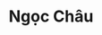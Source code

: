 ---
layout: album_gallery
resource: instagram
title: "Ngọc Châu"
description: "Instagram albums of Ngọc Châu</br>. Username: chaucoor"
active: gallery
images:
- image_path: /chaucoor/1/20230928_070047_383227303_18009155449939252_3236288225400494578_n.jpg
  gallery-folder: /gallery/chaucoor/1/
  gallery-name: 1
  gallery-date: April 2025
- image_path: /chaucoor/2/20241006_161901_462255726_343541668784784_3892344442031696643_n.jpg
  gallery-folder: /gallery/chaucoor/2/
  gallery-name: 2
  gallery-date: April 2025
- image_path: /chaucoor/3/20241203_181323_469210186_3772080119712957_5892127483705266932_n.jpg
  gallery-folder: /gallery/chaucoor/3/
  gallery-name: 3
  gallery-date: April 2025
---